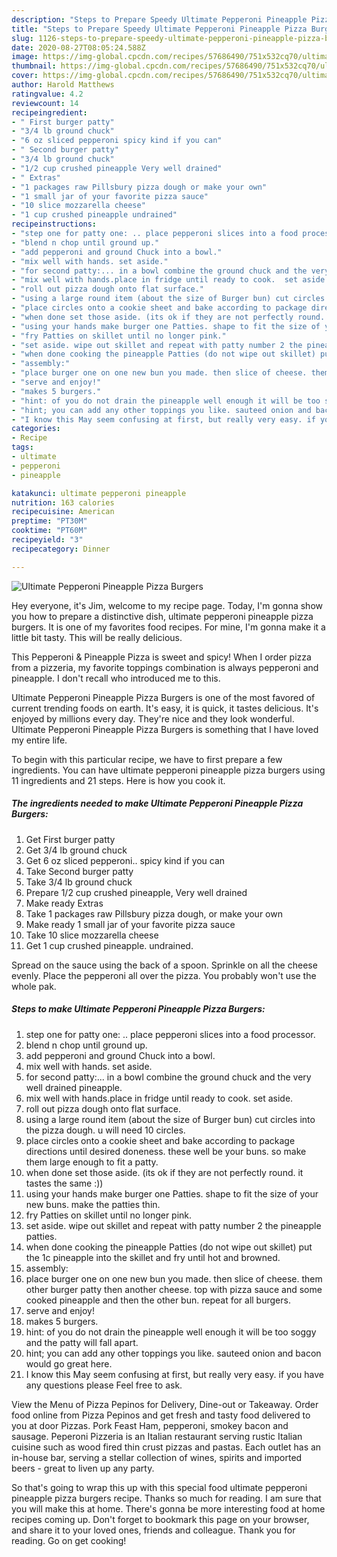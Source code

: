 ```yaml
---
description: "Steps to Prepare Speedy Ultimate Pepperoni Pineapple Pizza Burgers"
title: "Steps to Prepare Speedy Ultimate Pepperoni Pineapple Pizza Burgers"
slug: 1126-steps-to-prepare-speedy-ultimate-pepperoni-pineapple-pizza-burgers
date: 2020-08-27T08:05:24.588Z
image: https://img-global.cpcdn.com/recipes/57686490/751x532cq70/ultimate-pepperoni-pineapple-pizza-burgers-recipe-main-photo.jpg
thumbnail: https://img-global.cpcdn.com/recipes/57686490/751x532cq70/ultimate-pepperoni-pineapple-pizza-burgers-recipe-main-photo.jpg
cover: https://img-global.cpcdn.com/recipes/57686490/751x532cq70/ultimate-pepperoni-pineapple-pizza-burgers-recipe-main-photo.jpg
author: Harold Matthews
ratingvalue: 4.2
reviewcount: 14
recipeingredient:
- " First burger patty"
- "3/4 lb ground chuck"
- "6 oz sliced pepperoni spicy kind if you can"
- " Second burger patty"
- "3/4 lb ground chuck"
- "1/2 cup crushed pineapple Very well drained"
- " Extras"
- "1 packages raw Pillsbury pizza dough or make your own"
- "1 small jar of your favorite pizza sauce"
- "10 slice mozzarella cheese"
- "1 cup crushed pineapple undrained"
recipeinstructions:
- "step one for patty one: .. place pepperoni slices into a food processor."
- "blend n chop until ground up."
- "add pepperoni and ground Chuck into a bowl."
- "mix well with hands. set aside."
- "for second patty:... in a bowl combine the ground chuck and the very well drained pineapple."
- "mix well with hands.place in fridge until ready to cook.  set aside."
- "roll out pizza dough onto flat surface."
- "using a large round item (about the size of Burger bun) cut circles into the pizza dough. u will need 10 circles."
- "place circles onto a cookie sheet and bake according to package directions  until desired doneness. these well be your buns. so make them large enough to fit a patty."
- "when done set those aside. (its ok if they are not perfectly round. it tastes the same :))"
- "using your hands make burger one Patties. shape to fit the size of your new buns. make the patties thin."
- "fry Patties on skillet until no longer pink."
- "set aside. wipe out skillet and repeat with patty number 2 the pineapple patties."
- "when done cooking the pineapple Patties (do not wipe out skillet) put the 1c pineapple into the skillet and fry until hot and browned."
- "assembly:"
- "place burger one on one new bun you made. then slice of cheese. them other burger patty then another cheese. top with pizza sauce and some cooked pineapple and then the other bun. repeat for all burgers."
- "serve and enjoy!"
- "makes 5 burgers."
- "hint: of you do not drain the pineapple well enough it will be too soggy and the patty will fall apart."
- "hint; you can add any other toppings you like. sauteed onion and bacon would go great here."
- "I know this May seem confusing at first, but really very easy. if you have any questions please Feel free to ask."
categories:
- Recipe
tags:
- ultimate
- pepperoni
- pineapple

katakunci: ultimate pepperoni pineapple 
nutrition: 163 calories
recipecuisine: American
preptime: "PT30M"
cooktime: "PT60M"
recipeyield: "3"
recipecategory: Dinner

---
```



![Ultimate Pepperoni Pineapple Pizza Burgers](https://img-global.cpcdn.com/recipes/57686490/751x532cq70/ultimate-pepperoni-pineapple-pizza-burgers-recipe-main-photo.jpg)

Hey everyone, it's Jim, welcome to my recipe page. Today, I'm gonna show you how to prepare a distinctive dish, ultimate pepperoni pineapple pizza burgers. It is one of my favorites food recipes. For mine, I'm gonna make it a little bit tasty. This will be really delicious.

This Pepperoni &amp; Pineapple Pizza is sweet and spicy! When I order pizza from a pizzeria, my favorite toppings combination is always pepperoni and pineapple. I don&#39;t recall who introduced me to this.

Ultimate Pepperoni Pineapple Pizza Burgers is one of the most favored of current trending foods on earth. It's easy, it is quick, it tastes delicious. It's enjoyed by millions every day. They're nice and they look wonderful. Ultimate Pepperoni Pineapple Pizza Burgers is something that I have loved my entire life.


To begin with this particular recipe, we have to first prepare a few ingredients. You can have ultimate pepperoni pineapple pizza burgers using 11 ingredients and 21 steps. Here is how you cook it.

<!--inarticleads1-->

##### The ingredients needed to make Ultimate Pepperoni Pineapple Pizza Burgers:

1. Get  First burger patty
1. Get 3/4 lb ground chuck
1. Get 6 oz sliced pepperoni.. spicy kind if you can
1. Take  Second burger patty
1. Take 3/4 lb ground chuck
1. Prepare 1/2 cup crushed pineapple, Very well drained
1. Make ready  Extras
1. Take 1 packages raw Pillsbury pizza dough, or make your own
1. Make ready 1 small jar of your favorite pizza sauce
1. Take 10 slice mozzarella cheese
1. Get 1 cup crushed pineapple. undrained.


Spread on the sauce using the back of a spoon. Sprinkle on all the cheese evenly. Place the pepperoni all over the pizza. You probably won&#39;t use the whole pak. 

<!--inarticleads2-->

##### Steps to make Ultimate Pepperoni Pineapple Pizza Burgers:

1. step one for patty one: .. place pepperoni slices into a food processor.
1. blend n chop until ground up.
1. add pepperoni and ground Chuck into a bowl.
1. mix well with hands. set aside.
1. for second patty:... in a bowl combine the ground chuck and the very well drained pineapple.
1. mix well with hands.place in fridge until ready to cook.  set aside.
1. roll out pizza dough onto flat surface.
1. using a large round item (about the size of Burger bun) cut circles into the pizza dough. u will need 10 circles.
1. place circles onto a cookie sheet and bake according to package directions  until desired doneness. these well be your buns. so make them large enough to fit a patty.
1. when done set those aside. (its ok if they are not perfectly round. it tastes the same :))
1. using your hands make burger one Patties. shape to fit the size of your new buns. make the patties thin.
1. fry Patties on skillet until no longer pink.
1. set aside. wipe out skillet and repeat with patty number 2 the pineapple patties.
1. when done cooking the pineapple Patties (do not wipe out skillet) put the 1c pineapple into the skillet and fry until hot and browned.
1. assembly:
1. place burger one on one new bun you made. then slice of cheese. them other burger patty then another cheese. top with pizza sauce and some cooked pineapple and then the other bun. repeat for all burgers.
1. serve and enjoy!
1. makes 5 burgers.
1. hint: of you do not drain the pineapple well enough it will be too soggy and the patty will fall apart.
1. hint; you can add any other toppings you like. sauteed onion and bacon would go great here.
1. I know this May seem confusing at first, but really very easy. if you have any questions please Feel free to ask.


View the Menu of Pizza Pepinos for Delivery, Dine-out or Takeaway. Order food online from Pizza Pepinos and get fresh and tasty food delivered to you at door Pizzas. Pork Feast Ham, pepperoni, smokey bacon and sausage. Peperoni Pizzeria is an Italian restaurant serving rustic Italian cuisine such as wood fired thin crust pizzas and pastas. Each outlet has an in-house bar, serving a stellar collection of wines, spirits and imported beers - great to liven up any party. 

So that's going to wrap this up with this special food ultimate pepperoni pineapple pizza burgers recipe. Thanks so much for reading. I am sure that you will make this at home. There's gonna be more interesting food at home recipes coming up. Don't forget to bookmark this page on your browser, and share it to your loved ones, friends and colleague. Thank you for reading. Go on get cooking!
